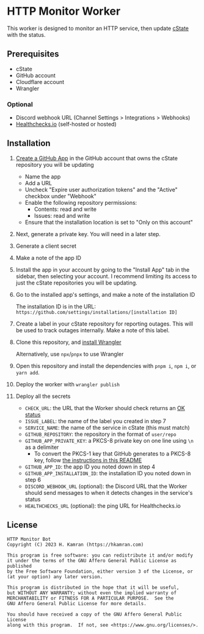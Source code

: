 # HTTP Monitor Worker

This worker is designed to monitor an HTTP service, then update [cState](https://github.com/cstate/cstate)
with the status.

## Prerequisites

- cState
- GitHub account
- Cloudflare account
- Wrangler

### Optional

- Discord webhook URL (Channel Settings > Integrations > Webhooks)
- [Healthchecks.io](https://healthchecks.io/) (self-hosted or hosted)

## Installation

1. [Create a GitHub App](https://github.com/settings/apps/new) in the GitHub account
   that owns the cState repository you will be updating

   - Name the app
   - Add a URL
   - Uncheck "Expire user authorization tokens" and the "Active" checkbox under "Webhook"
   - Enable the following repository permissions:
     - Contents: read and write
     - Issues: read and write
   - Ensure that the installation location is set to "Only on this account"

2. Next, generate a private key. You will need in a later step.
3. Generate a client secret
4. Make a note of the app ID
5. Install the app in your account by going to the "Install App" tab in the sidebar,
   then selecting your account. I recommend limiting its access to just the cState
   repositories you will be updating.
6. Go to the installed app's settings, and make a note of the installation ID

   The installation ID is in the URL:
   `https://github.com/settings/installations/[installation ID]`

7. Create a label in your cState repository for reporting outages. This will be
   used to track outages internally. Make a note of this label.
8. Clone this repository, and [install Wrangler](https://developers.cloudflare.com/workers/wrangler/install-and-update/)

   Alternatively, use `npx`/`pnpx` to use Wrangler

9. Open this repository and install the dependencies with `pnpm i`, `npm i`,
   or `yarn add`.
10. Deploy the worker with `wrangler publish`
11. Deploy all the secrets

    - `CHECK_URL`: the URL that the Worker should check returns an [OK status](https://developer.mozilla.org/en-US/docs/Web/API/Response/ok)
    - `ISSUE_LABEL`: the name of the label you created in step 7
    - `SERVICE_NAME`: the name of the service in cState (this must match)
    - `GITHUB_REPOSITORY`: the repository in the format of `user/repo`
    - `GITHUB_APP_PRIVATE_KEY`: a PKCS-8 private key on one line using `\n` as
      a delimiter
      - To convert the PKCS-1 key that GitHub generates to a PKCS-8 key, follow
        [the instructions in this README](https://github.com/gr2m/universal-github-app-jwt#readme)
    - `GITHUB_APP_ID`: the app ID you noted down in step 4
    - `GITHUB_APP_INSTALLATION_ID`: the installation ID you noted down in step 6
    - `DISCORD_WEBHOOK_URL` (optional): the Discord URL that the Worker should send
      messages to when it detects changes in the service's status
    - `HEALTHCHECKS_URL` (optional): the ping URL for Healthchecks.io

## License

```text
HTTP Monitor Bot
Copyright (C) 2023 H. Kamran (https://hkamran.com)

This program is free software: you can redistribute it and/or modify
it under the terms of the GNU Affero General Public License as published
by the Free Software Foundation, either version 3 of the License, or
(at your option) any later version.

This program is distributed in the hope that it will be useful,
but WITHOUT ANY WARRANTY; without even the implied warranty of
MERCHANTABILITY or FITNESS FOR A PARTICULAR PURPOSE.  See the
GNU Affero General Public License for more details.

You should have received a copy of the GNU Affero General Public License
along with this program.  If not, see <https://www.gnu.org/licenses/>.
```
